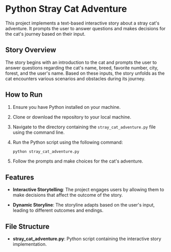 # Python Stray Cat Adventure

This project implements a text-based interactive story about a stray cat's adventure. It prompts the user to answer questions and makes decisions for the cat's journey based on their input.

## Story Overview

The story begins with an introduction to the cat and prompts the user to answer questions regarding the cat's name, breed, favorite number, city, forest, and the user's name. Based on these inputs, the story unfolds as the cat encounters various scenarios and obstacles during its journey.

## How to Run

1. Ensure you have Python installed on your machine.

2. Clone or download the repository to your local machine.

3. Navigate to the directory containing the `stray_cat_adventure.py` file using the command line.

4. Run the Python script using the following command:

    ```bash
    python stray_cat_adventure.py
    ```

5. Follow the prompts and make choices for the cat's adventure.

## Features

- **Interactive Storytelling**: The project engages users by allowing them to make decisions that affect the outcome of the story.
  
- **Dynamic Storyline**: The storyline adapts based on the user's input, leading to different outcomes and endings.

## File Structure

- **stray_cat_adventure.py**: Python script containing the interactive story implementation.
